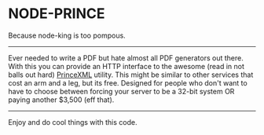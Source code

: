 NODE-PRINCE
===========

Because node-king is too pompous.

*****

Ever needed to write a PDF but hate almost all PDF generators out there. With this you can provide an HTTP interface to the awesome (read in not balls out hard) [PrinceXML](http://princexml.com) utility. This might be similar to other services that cost an arm and a leg, but its free. Designed for people who don't want to have to choose between forcing your server to be a 32-bit system OR paying another $3,500 (eff that).

*****

Enjoy and do cool things with this code.

